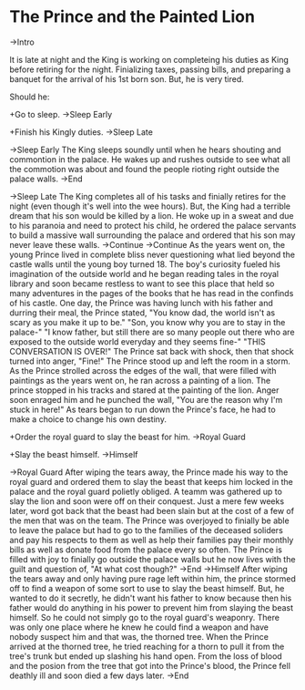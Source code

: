 # The Prince and the Painted Lion
->Intro

It is late at night and the King is working on completeing his duties as King before retiring for the night. Finializing taxes, passing bills, and preparing a banquet for the arrival of his 1st born son. But, he is very tired.

Should he:

+Go to sleep. ->Sleep Early

+Finish his Kingly duties. ->Sleep Late

->Sleep Early
The King sleeps soundly until when he hears shouting and commontion in the palace. He wakes up and rushes outside to see what all the commotion was about and found the people rioting right outside the palace walls. ->End

->Sleep Late
The King completes all of his tasks and finially retires for the night (even though it's well into the wee hours). But, the King had a terrible dream that his son would be killed by a lion. He woke up in a sweat and due to his paranoia and need to protect his child, he ordered the palace servants to build a massive wall surrounding the palace and ordered that his son may never leave these walls. ->Continue
->Continue
As the years went on, the young Prince lived in complete bliss never questioning what lied beyond the castle walls until the young boy turned 18. The boy's curiosity fueled his imagination of the outside world and he began reading tales in the royal library and soon became restless to want to see this place that held so many adventures in the pages of the books that he has read in the confinds of his castle.
One day, the Prince was having lunch with his father and durring their meal, the Prince stated, "You know dad, the world isn't as scary as you make it up to be."
"Son, you know why you are to stay in the palace-"
"I know father, but still there are so many people out there who are exposed to the outside world everyday and they seems fine-"
"THIS CONVERSATION IS OVER!"
The Prince sat back with shock, then that shock turned into anger, "Fine!"
The Prince stood up and left the room in a storm.
As the Prince strolled across the edges of the wall, that were filled with paintings as the years went on, he ran across a painting of a lion. The prince stopped in his tracks and stared at the painting of the lion. Anger soon enraged him and he punched the wall, "You are the reason why I'm stuck in here!" As tears began to run down the Prince's face, he had to make a choice to change his own destiny.

+Order the royal guard to slay the beast for him. ->Royal Guard

+Slay the beast himself. ->Himself

->Royal Guard
After wiping the tears away, the Prince made his way to the royal guard and ordered them to slay the beast that keeps him locked in the palace and the royal guard polietly obliged. A teamm was gathered up to slay the lion and soon were off on their conquest. Just a mere few weeks later, word got back that the beast had been slain but at the cost of a few of the men that was on the team. The Prince was overjoyed to finially be able to leave the palace but had to go to the families of the deceased soliders and pay his respects to them as well as help their families pay their monthly bills as well as donate food from the palace every so often. The Prince is filled with joy to finially go outside the palace walls but he now lives with the guilt and question of, "At what cost though?" ->End
->Himself
After wiping the tears away and only having pure rage left within him, the prince stormed off to find a weapon of some sort to use to slay the beast himself. But, he wanted to do it secretly, he didn't want his father to know because then his father would do anything in his power to prevent him from slaying the beast himself. So he could not simply go to the royal guard's weaponry. There was only one place where he knew he could find a weapon and have nobody suspect him and that was, the thorned tree. When the Prince arrived at the thorned tree, he tried reaching for a thorn to pull it from the tree's trunk but ended up slashing his hand open. From the loss of blood and the posion from the tree that got into the Prince's blood, the Prince fell deathly ill and soon died a few days later. ->End
